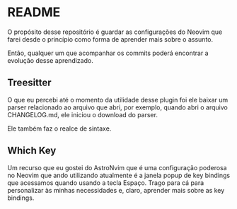 # README

O propósito desse repositório é guardar as configurações do Neovim que farei desde o princípio como forma de aprender 
mais sobre o assunto.

Então, qualquer um que acompanhar os commits poderá encontrar a evolução desse aprendizado.

## Treesitter

O que eu percebi até o momento da utilidade desse plugin foi ele baixar um parser relacionado ao
arquivo que abri, por exemplo, quando abri o arquivo CHANGELOG.md, ele iniciou o download do parser.

Ele também faz o realce de sintaxe.

## Which Key

Um recurso que eu gostei do AstroNvim que é uma configuração poderosa no Neovim que ando utilizando atualmente é a janela popup de key bindings que acessamos quando usando a tecla Espaço. Trago para cá para personalizar às minhas necessidades e, claro, aprender mais sobre as key bindings.
